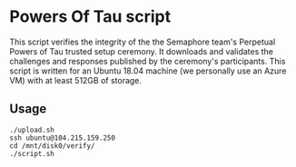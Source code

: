 # Powers Of Tau script

This script verifies the integrity of the the Semaphore team's
Perpetual Powers of Tau trusted setup ceremony.
It downloads and validates the challenges and responses published
by the ceremony's participants.
This script is written for an Ubuntu 18.04 machine (we personally use an Azure VM) with at least 512GB of storage.

## Usage

```
./upload.sh
ssh ubuntu@104.215.159.250
cd /mnt/disk0/verify/
./script.sh
```
